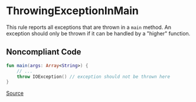 # ThrowingExceptionInMain

This rule reports all exceptions that are thrown in a `main` method.
An exception should only be thrown if it can be handled by a "higher" function.

## Noncompliant Code

```kotlin
fun main(args: Array<String>) {
    // ...
    throw IOException() // exception should not be thrown here
}
```

[Source](https://arturbosch.github.io/detekt/exceptions.html#throwingexceptioninmain)
